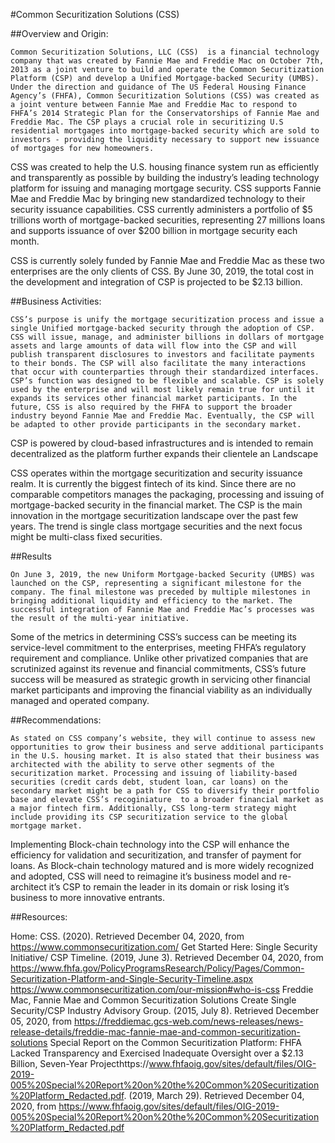 #Common Securitization Solutions (CSS)

##Overview and Origin:


	Common Securitization Solutions, LLC (CSS)  is a financial technology company that was created by Fannie Mae and Freddie Mac on October 7th, 2013 as a joint venture to build and operate the Common Securitization Platform (CSP) and develop a Unified Mortgage-backed Security (UMBS).  Under the direction and guidance of The US Federal Housing Finance Agency’s (FHFA), Common Securitization Solutions (CSS) was created as a joint venture between Fannie Mae and Freddie Mac to respond to FHFA’s 2014 Strategic Plan for the Conservatorships of Fannie Mae and Freddie Mac. The CSP plays a crucial role in securitizing U.S residential mortgages into mortgage-backed security which are sold to investors - providing the liquidity necessary to support new issuance of mortgages for new homeowners. 

CSS was created to help the U.S. housing finance system run as efficiently and transparently as possible by building the industry’s leading technology platform for issuing and managing mortgage security.  CSS supports Fannie Mae and Freddie Mac by bringing new standardized technology to their security issuance capabilities. CSS currently administers a portfolio of $5 trillions worth of mortgage-backed securities, representing 27 millions loans and supports issuance of over $200 billion in mortgage security each month. 

CSS is currently solely funded by Fannie Mae and Freddie Mac as these two enterprises are the only clients of CSS. By June 30, 2019, the total cost in the development and integration of CSP is projected to be $2.13 billion.


##Business Activities:

	CSS’s purpose is unify the mortgage securitization process and issue a single Unified mortgage-backed security through the adoption of CSP. CSS will issue, manage, and administer billions in dollars of mortgage assets and large amounts of data will flow into the CSP and will publish transparent disclosures to investors and facilitate payments to their bonds. The CSP will also facilitate the many interactions that occur with counterparties through their standardized interfaces. CSP’s function was designed to be flexible and scalable. CSP is solely used by the enterprise and will most likely remain true for until it expands its services other financial market participants. In the future, CSS is also required by the FHFA to support the broader industry beyond Fannie Mae and Freddie Mac. Eventually, the CSP will be adapted to other provide participants in the secondary market. 

CSP is powered by cloud-based infrastructures and is intended to remain decentralized as the platform further expands their clientele an
Landscape 

CSS operates within the mortgage securitization and security issuance realm. It is currently the biggest fintech of its kind. Since there are no comparable competitors manages the packaging, processing and issuing of mortgage-backed security in the financial market. The CSP is the main innovation in the mortgage securitization landscape over the past few years. The trend is single class mortgage securities and the next focus might be multi-class fixed securities. 


##Results 

	On June 3, 2019, the new Uniform Mortgage-backed Security (UMBS) was launched on the CSP, representing a significant milestone for the company. The final milestone was preceded by multiple milestones in bringing additional liquidity and efficiency to the market. The successful integration of Fannie Mae and Freddie Mac’s processes was the result of the multi-year initiative. 

Some of the metrics in determining CSS’s success can be meeting its service-level commitment to the enterprises, meeting FHFA’s regulatory requirement and compliance. Unlike other privatized companies that are scrutinized against its revenue and financial commitments, CSS’s future success will be measured as strategic growth in servicing other financial market participants and improving the financial viability as an individually managed and operated company.  



##Recommendations:


	As stated on CSS company’s website, they will continue to assess new opportunities to grow their business and serve additional participants in the U.S. housing market. It is also stated that their business was architected with the ability to serve other segments of the securitization market. Processing and issuing of liability-based securities (credit cards debt, student loan, car loans) on the secondary market might be a path for CSS to diversify their portfolio base and elevate CSS’s recoginiature  to a broader financial market as a major fintech firm. Additionally, CSS long-term strategy might include providing its CSP securitization service to the global mortgage market. 

Implementing Block-chain technology into the CSP will enhance the efficiency for validation and securitization, and transfer of payment for loans. As Block-chain technology matured and is more widely recognized and adopted, CSS will need to reimagine it’s business model and re-architect it’s CSP to remain the leader in its domain or risk losing it’s business to more innovative entrants. 


##Resources:

Home: CSS. (2020). Retrieved December 04, 2020, from https://www.commonsecuritization.com/
Get Started Here: Single Security Initiative/ CSP Timeline. (2019, June 3). Retrieved December 04, 2020, from https://www.fhfa.gov/PolicyProgramsResearch/Policy/Pages/Common-Securitization-Platform-and-Single-Security-Timeline.aspx
https://www.commonsecuritization.com/our-mission#who-is-css
Freddie Mac, Fannie Mae and Common Securitization Solutions Create Single Security/CSP Industry Advisory Group. (2015, July 8). Retrieved December 05, 2020, from https://freddiemac.gcs-web.com/news-releases/news-release-details/freddie-mac-fannie-mae-and-common-securitization-solutions
Special Report on the Common Securitization Platform: FHFA Lacked Transparency and Exercised Inadequate Oversight over a $2.13 Billion, Seven-Year Projecthttps://www.fhfaoig.gov/sites/default/files/OIG-2019-005%20Special%20Report%20on%20the%20Common%20Securitization%20Platform_Redacted.pdf. (2019, March 29). Retrieved December 04, 2020, from https://www.fhfaoig.gov/sites/default/files/OIG-2019-005%20Special%20Report%20on%20the%20Common%20Securitization%20Platform_Redacted.pdf

